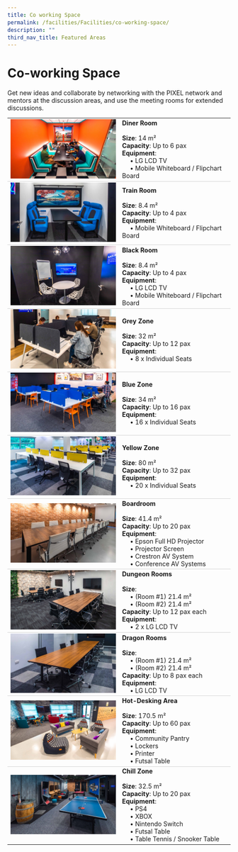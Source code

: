 ```yaml
---
title: Co working Space
permalink: /facilities/Facilities/co-working-space/
description: ""
third_nav_title: Featured Areas
---
```

# Co-working Space

Get new ideas and collaborate by networking with the PIXEL network and mentors at the discussion areas, and use the meeting rooms for extended discussions.

<table>
	<tr>
		<td style="width:50%; vertical-align:middle; border-bottom: 0.75px solid lightgrey"><img src="/images/Facilities/Overview/Diner%20Room.jpg"></td>
		<td style="width:50%; vertical-align:middle; border-bottom: 0.75px solid lightgrey"><b>Diner Room</b><br>
			<br><b>Size</b>: 14 m²
			<br><b>Capacity</b>: Up to 6 pax
			<br><b>Equipment</b>: 
			<br>&emsp; • LG LCD TV
			<br>&emsp; • Mobile Whiteboard / Flipchart Board
		</td>
	</tr>
	<tr>
		<td style="width:50%; vertical-align:middle; border-bottom: 0.75px solid lightgrey"><img src="/images/Facilities/Overview/Train%20Room.jpg"></td>
		<td style="width:50%; vertical-align:middle; border-bottom: 0.75px solid lightgrey"><b>Train Room</b><br>
			<br><b>Size</b>: 8.4 m²
			<br><b>Capacity</b>: Up to 4 pax
			<br><b>Equipment</b>: 
			<br>&emsp; • Mobile Whiteboard / Flipchart Board
		</td>
	</tr>
	<tr>
		<td style="width:50%; vertical-align:middle; border-bottom: 0.75px solid lightgrey"><img src="/images/Facilities/Overview/Black%20Room.jpg"></td>
		<td style="width:50%; vertical-align:middle; border-bottom: 0.75px solid lightgrey"><b>Black Room</b><br>
			<br><b>Size</b>: 8.4 m²
			<br><b>Capacity</b>: Up to 4 pax
			<br><b>Equipment</b>: 
			<br>&emsp; • LG LCD TV
			<br>&emsp; • Mobile Whiteboard / Flipchart Board
		</td>
	</tr>
	<tr>
		<td style="width:50%; vertical-align:middle; border-bottom: 0.75px solid lightgrey"><img src="/images/Facilities/Overview/Grey%20Zone.jpg"></td>
		<td style="width:50%; vertical-align:middle; border-bottom: 0.75px solid lightgrey"><b>Grey Zone</b><br>
			<br><b>Size</b>: 32 m²
			<br><b>Capacity</b>: Up to 12 pax
			<br><b>Equipment</b>: 
			<br>&emsp; • 8 x Individual Seats
		</td>
	</tr>
	<tr>
		<td style="width:50%; vertical-align:middle; border-bottom: 0.75px solid lightgrey"><img src="/images/Facilities/Overview/Blue%20Zone.jpg"></td>
		<td style="width:50%; vertical-align:middle; border-bottom: 0.75px solid lightgrey"><b>Blue Zone</b><br>
			<br><b>Size</b>: 34 m²
			<br><b>Capacity</b>: Up to 16 pax
			<br><b>Equipment</b>: 
			<br>&emsp; • 16 x Individual Seats
		</td>
	</tr>
	<tr>
		<td style="width:50%; vertical-align:middle; border-bottom: 0.75px solid lightgrey"><img src="/images/Facilities/Overview/Yellow%20Zone.jpg"></td>
		<td style="width:50%; vertical-align:middle; border-bottom: 0.75px solid lightgrey"><b>Yellow Zone</b><br>
			<br><b>Size</b>: 80 m²
			<br><b>Capacity</b>: Up to 32 pax
			<br><b>Equipment</b>: 
			<br>&emsp; • 20 x Individual Seats
		</td>
	</tr>
	<tr>
		<td style="width:50%; vertical-align:middle; border-bottom: 0.75px solid lightgrey"><img src="/images/Facilities/Overview/Boardroom.jpg"></td>
		<td style="width:50%; vertical-align:middle; border-bottom: 0.75px solid lightgrey"><b>Boardroom</b><br>
			<br><b>Size</b>: 41.4 m²
			<br><b>Capacity</b>: Up to 20 pax
			<br><b>Equipment</b>: 
			<br>&emsp; • Epson Full HD Projector
			<br>&emsp; • Projector Screen
			<br>&emsp; • Crestron AV System
			<br>&emsp; • Conference AV Systems
		</td>
	</tr>
	<tr>
		<td style="width:50%; vertical-align:middle; border-bottom: 0.75px solid lightgrey"><img src="/images/Facilities/Overview/Dungeon%20Room.jpg"></td>
		<td style="width:50%; vertical-align:middle; border-bottom: 0.75px solid lightgrey"><b>Dungeon Rooms</b><br>
			<br><b>Size</b>: 
			<br>&emsp; • (Room #1) 21.4 m²
			<br>&emsp; • (Room #2) 21.4 m²
			<br><b>Capacity</b>: Up to 12 pax each
			<br><b>Equipment</b>: 
			<br>&emsp; • 2 x LG LCD TV
		</td>
	</tr>
	<tr>
		<td style="width:50%; vertical-align:middle; border-bottom: 0.75px solid lightgrey"><img src="/images/Facilities/Overview/Dragon%20Room.jpg"></td>
		<td style="width:50%; vertical-align:middle; border-bottom: 0.75px solid lightgrey"><b>Dragon Rooms</b><br>
			<br><b>Size</b>: 
			<br>&emsp; • (Room #1) 21.4 m²
			<br>&emsp; • (Room #2) 21.4 m²
			<br><b>Capacity</b>: Up to 8 pax each
			<br><b>Equipment</b>: 
			<br>&emsp; • LG LCD TV
		</td>
	</tr>
	<tr>
		<td style="width:50%; vertical-align:middle; border-bottom: 0.75px solid lightgrey"><img src="/images/Facilities/Overview/Hotdesking%20Area.jpg"></td>
		<td style="width:50%; vertical-align:middle; border-bottom: 0.75px solid lightgrey"><b>Hot-Desking Area</b><br>
			<br><b>Size</b>: 170.5 m²
			<br><b>Capacity</b>: Up to 60 pax
			<br><b>Equipment</b>: 
			<br>&emsp; • Community Pantry
			<br>&emsp; • Lockers
			<br>&emsp; • Printer
			<br>&emsp; • Futsal Table
		</td>
	</tr>
	<tr>
		<td style="width:50%; vertical-align:middle;"><img src="/images/Facilities/Overview/Chill%20Zone.jpg"></td>
		<td style="width:50%; vertical-align:middle;"><b>Chill Zone</b><br>
			<br><b>Size</b>: 32.5 m²
			<br><b>Capacity</b>: Up to 20 pax
			<br><b>Equipment</b>: 
			<br>&emsp; • PS4
			<br>&emsp; • XBOX
			<br>&emsp; • Nintendo Switch
			<br>&emsp; • Futsal Table
			<br>&emsp; • Table Tennis / Snooker Table
		</td>
	</tr>
</table>